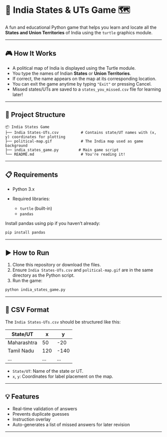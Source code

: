 # 🧩 India States & UTs Game 🗺️

A fun and educational Python game that helps you learn and locate all the **States and Union Territories** of India using the `turtle` graphics module.

---

## 🎮 How It Works

* A political map of India is displayed using the Turtle module.
* You type the names of Indian **States** or **Union Territories**.
* If correct, the name appears on the map at its corresponding location.
* You can exit the game anytime by typing `"Exit"` or pressing Cancel.
* Missed states/UTs are saved to a `states_you_missed.csv` file for learning later!

---

## 📁 Project Structure

```
📦 India States Game
├── India States-UTs.csv          # Contains state/UT names with (x, y) coordinates for plotting
├── political-map.gif             # The India map used as game background
├── india_states_game.py         # Main game script
└── README.md                     # You're reading it!
```

---

## 📋 Requirements

* Python 3.x
* Required libraries:

  * `turtle` (built-in)
  * `pandas`

Install pandas using pip if you haven’t already:

```bash
pip install pandas
```

---

## ▶️ How to Run

1. Clone this repository or download the files.
2. Ensure `India States-UTs.csv` and `political-map.gif` are in the same directory as the Python script.
3. Run the game:

```bash
python india_states_game.py
```

---

## 📌 CSV Format

The `India States-UTs.csv` should be structured like this:

| State/UT    | x   | y    |
| ----------- | --- | ---- |
| Maharashtra | 50  | -20  |
| Tamil Nadu  | 120 | -140 |
| ...         | ... | ...  |

* `State/UT`: Name of the state or UT.
* `x`, `y`: Coordinates for label placement on the map.

---

## 💡 Features

* Real-time validation of answers
* Prevents duplicate guesses
* Instruction overlay
* Auto-generates a list of missed answers for later revision

---

